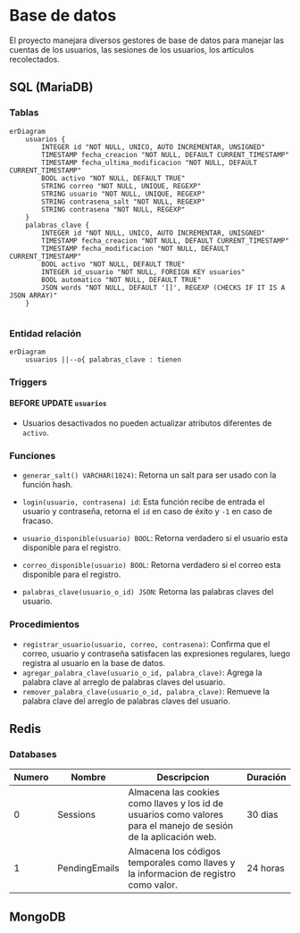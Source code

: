 # Base de datos

El proyecto manejara diversos gestores de base de datos para manejar las cuentas de los usuarios, las sesiones de los usuarios, los artículos recolectados.

## SQL (MariaDB)

### Tablas

```mermaid
erDiagram
	usuarios {
		INTEGER id "NOT NULL, UNICO, AUTO INCREMENTAR, UNSIGNED"
		TIMESTAMP fecha_creacion "NOT NULL, DEFAULT CURRENT_TIMESTAMP"
		TIMESTAMP fecha_ultima_modificacion "NOT NULL, DEFAULT CURRENT_TIMESTAMP"
		BOOL activo "NOT NULL, DEFAULT TRUE"
		STRING correo "NOT NULL, UNIQUE, REGEXP"
		STRING usuario "NOT NULL, UNIQUE, REGEXP"
		STRING contrasena_salt "NOT NULL, REGEXP"
		STRING contrasena "NOT NULL, REGEXP"
	}
	palabras_clave {
		INTEGER id "NOT NULL, UNICO, AUTO INCREMENTAR, UNISGNED"
		TIMESTAMP fecha_creacion "NOT NULL, DEFAULT CURRENT_TIMESTAMP"
		TIMESTAMP fecha_modificacion "NOT NULL, DEFAULT CURRENT_TIMESTAMP"
		BOOL activo "NOT NULL, DEFAULT TRUE"
		INTEGER id_usuario "NOT NULL, FOREIGN KEY usuarios"
		BOOL automatico "NOT NULL, DEFAULT TRUE"
		JSON words "NOT NULL, DEFAULT '[]', REGEXP (CHECKS IF IT IS A JSON ARRAY)"
	}
	
```

### Entidad relación

```mermaid
erDiagram
	usuarios ||--o{ palabras_clave : tienen
```

### Triggers

#### BEFORE UPDATE `usuarios`

- Usuarios desactivados no pueden actualizar atributos diferentes de `activo`.

### Funciones

- `generar_salt() VARCHAR(1024)`: Retorna un salt para ser usado con la función hash.

- `login(usuario, contrasena) id`: Esta función recibe de entrada el usuario y contraseña, retorna el `id` en caso de éxito y `-1` en caso de fracaso.
- `usuario_disponible(usuario) BOOL`: Retorna verdadero si el usuario esta disponible para el registro.
- `correo_disponible(usuario) BOOL`: Retorna verdadero si el correo esta disponible para el registro.
- `palabras_clave(usuario_o_id) JSON`: Retorna las palabras claves del usuario.

### Procedimientos

- `registrar_usuario(usuario, correo, contrasena)`: Confirma que el correo, usuario y contraseña satisfacen las expresiones regulares, luego registra al usuario en la base de datos.
- `agregar_palabra_clave(usuario_o_id, palabra_clave)`: Agrega la palabra clave al arreglo de palabras claves del usuario.
- `remover_palabra_clave(usuario_o_id, palabra_clave)`: Remueve la palabra clave del arreglo de palabras claves del usuario.

## Redis

### Databases

| Numero | Nombre        | Descripcion                                                  | Duración |
| ------ | ------------- | ------------------------------------------------------------ | -------- |
| 0      | Sessions      | Almacena las cookies como llaves y los id de usuarios como valores para el manejo de sesión de la aplicación web. | 30 dias  |
| 1      | PendingEmails | Almacena los códigos temporales como llaves y la informacion de registro como valor. | 24 horas |

## MongoDB